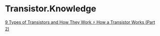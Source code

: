 # Transistor.Knowledge
[9 Types of Transistors and How They Work ⚡ How a Transistor Works (Part 2)](https://youtu.be/wEHSpsSZ3d8)
